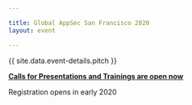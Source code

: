 ```yaml
---

title: Global AppSec San Francisco 2020
layout: event

---
```


<!-- rebuild 26 -->

{{ site.data.event-details.pitch }}

[**Calls for Presentations and Trainings are open now**](cfp_cft/)

Registration opens in early 2020





